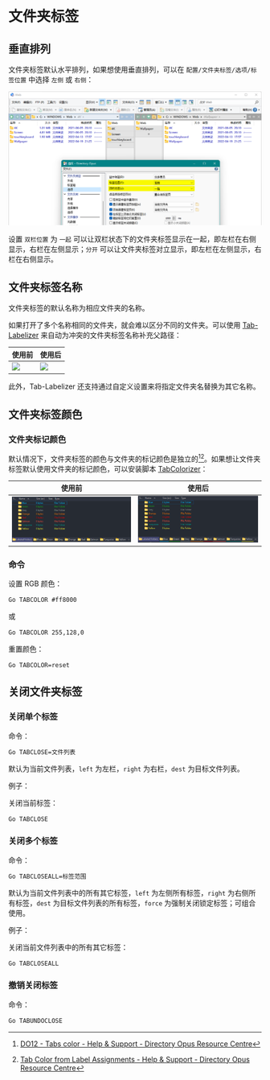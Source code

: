 # 文件夹标签
## 垂直排列
文件夹标签默认水平排列，如果想使用垂直排列，可以在 `配置/文件夹标签/选项/标签位置` 中选择 `左侧` 或 `右侧`：

![](images/README/垂直排列.png)

设置 `双栏位置` 为 `一起` 可以让双栏状态下的文件夹标签显示在一起，即左栏在右侧显示，右栏在左侧显示；`分开` 可以让文件夹标签对立显示，即左栏在左侧显示，右栏在右侧显示。

## 文件夹标签名称
文件夹标签的默认名称为相应文件夹的名称。

如果打开了多个名称相同的文件夹，就会难以区分不同的文件夹。可以使用 [Tab-Labelizer](https://resource.dopus.com/t/tab-labelizer-extend-the-folder-names-shown-in-your-tabs/18075) 来自动为冲突的文件夹标签名称补充父路径：

使用前 | 使用后
--- | ---
![](https://resource.dopus.com/uploads/default/original/2X/7/7f7627f6e32ea4cb02def068cddac9e61e2724b1.png) | ![](https://resource.dopus.com/uploads/default/original/2X/9/9e0e92eba04b3bd146d3b18d92227a12bb3e9eb3.png)

此外，Tab-Labelizer 还支持通过自定义设置来将指定文件夹名替换为其它名称。

<!-- TODO: https://resource.dopus.com/t/tab-labelizer-plugin-to-assign-more-detailed-names-to-tabs/37275 -->

## 文件夹标签颜色
### 文件夹标记颜色
默认情况下，文件夹标签的颜色与文件夹的标记颜色是独立的[^color-1][^color-2]。如果想让文件夹标签默认使用文件夹的标记颜色，可以安装脚本 [TabColorizer](https://github.com/Chaoses-Ib/IbDOpusScripts/blob/main/README.zh-Hans.md#:~:text=%E7%BC%A9%E7%95%A5%E5%9B%BE%E5%B0%BA%E5%AF%B8%EF%BC%9A-,TabColorizer,-%E4%BD%BF%E7%94%A8%E6%96%87%E4%BB%B6%E5%A4%B9)：

使用前 | 使用后
--- | ---
![](https://github.com/Chaoses-Ib/IbDOpusScripts/blob/9f6ac321b31d21bb20ed46b678f7d5f722865fb1/Scripts/TabColorizer/images/before.png?raw=true) | ![](https://github.com/Chaoses-Ib/IbDOpusScripts/blob/9f6ac321b31d21bb20ed46b678f7d5f722865fb1/Scripts/TabColorizer/images/after.png?raw=true)

[^color-1]: [DO12 - Tabs color - Help & Support - Directory Opus Resource Centre](https://resource.dopus.com/t/do12-tabs-color/22194)
[^color-2]: [Tab Color from Label Assignments - Help & Support - Directory Opus Resource Centre](https://resource.dopus.com/t/tab-color-from-label-assignments/23473)

### 命令
设置 RGB 颜色：
```cmd
Go TABCOLOR #ff8000
```
或
```cmd
Go TABCOLOR 255,128,0
```

重置颜色：
```
Go TABCOLOR=reset
```

## 关闭文件夹标签
### 关闭单个标签
命令：
```cmd
Go TABCLOSE=文件列表
```
默认为当前文件列表，`left` 为左栏，`right` 为右栏，`dest` 为目标文件列表。

例子：

关闭当前标签：
```cmd
Go TABCLOSE
```

### 关闭多个标签
命令：
```cmd
Go TABCLOSEALL=标签范围
```
默认为当前文件列表中的所有其它标签，`left` 为左侧所有标签，`right` 为右侧所有标签，`dest` 为目标文件列表的所有标签，`force` 为强制关闭锁定标签；可组合使用。

例子：

关闭当前文件列表中的所有其它标签：
```cmd
Go TABCLOSEALL
```

### 撤销关闭标签
命令：
```cmd
Go TABUNDOCLOSE
```